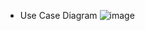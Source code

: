 
- Use Case Diagram
  ![image](https://github.com/kwj0605/SCHEDULER/assets/107970778/aa08eb80-90b2-4355-9dcc-c54dad260181)
